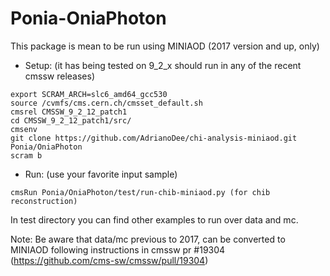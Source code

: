 # Ponia-OniaPhoton

This package is mean to be run using MINIAOD (2017 version and up, only)

* Setup: (it has being tested on 9_2_x should run in any of the recent cmssw releases)

```
export SCRAM_ARCH=slc6_amd64_gcc530
source /cvmfs/cms.cern.ch/cmsset_default.sh
cmsrel CMSSW_9_2_12_patch1
cd CMSSW_9_2_12_patch1/src/
cmsenv
git clone https://github.com/AdrianoDee/chi-analysis-miniaod.git Ponia/OniaPhoton
scram b

```

* Run: (use your favorite input sample)

```
cmsRun Ponia/OniaPhoton/test/run-chib-miniaod.py (for chib reconstruction)
```

In test directory you can find other examples to run over data and mc.

Note: Be aware that data/mc previous to 2017, can be converted to MINIAOD
following instructions in cmssw pr #19304 (https://github.com/cms-sw/cmssw/pull/19304)

